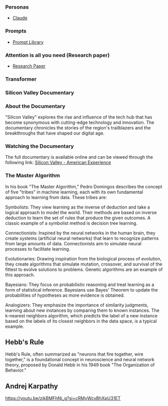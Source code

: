 ### Personas
* [Claude](https://github.com/anthropics/anthropic-cookbook)

### Prompts
* [Prompt Library](https://docs.anthropic.com/claude/prompt-library)

### Attention is all you need (Research paper)
* [Research Paper](https://github.com/Skumarr53/Attention-is-All-you-Need-PyTorch/blob/master/Attention_is_all_you_need.pdf)

### Transformer

### Silicon Valley Documentary

### About the Documentary
"Silicon Valley" explores the rise and influence of the tech hub that has become synonymous with cutting-edge technology and innovation. The documentary chronicles the stories of the region's trailblazers and the breakthroughs that have shaped our digital age.

### Watching the Documentary
The full documentary is available online and can be viewed through the following link: 
[Silicon Valley - American Experience](https://ihavenotv.com/silicon-valley-american-experience)

### The Master Algorithm
In his book "The Master Algorithm," Pedro Domingos describes the concept of five "tribes" in machine learning, each with its own fundamental approach to learning from data. These tribes are:

Symbolists: They view learning as the inverse of deduction and take a logical approach to model the world. Their methods are based on inverse deduction to learn the set of rules that produce the given outcomes. A classic example of a symbolist method is decision tree learning.

Connectionists: Inspired by the neural networks in the human brain, they create systems (artificial neural networks) that learn to recognize patterns from large amounts of data. Connectionists aim to simulate neural processes to facilitate learning.

Evolutionaries: Drawing inspiration from the biological process of evolution, they create algorithms that simulate mutation, crossover, and survival of the fittest to evolve solutions to problems. Genetic algorithms are an example of this approach.

Bayesians: They focus on probabilistic reasoning and treat learning as a form of statistical inference. Bayesians use Bayes' Theorem to update the probabilities of hypotheses as more evidence is obtained.

Analogizers: They emphasize the importance of similarity judgments, learning about new instances by comparing them to known instances. The k-nearest neighbors algorithm, which predicts the label of a new instance based on the labels of its closest neighbors in the data space, is a typical example.

## Hebb's Rule
Hebb's Rule, often summarized as "neurons that fire together, wire together," is a foundational concept in neuroscience and neural network theory, proposed by Donald Hebb in his 1949 book "The Organization of Behavior." 

## Andrej Karpathy
https://youtu.be/zjkBMFhNj_g?si=cRMyWcyBhXpU31ET

